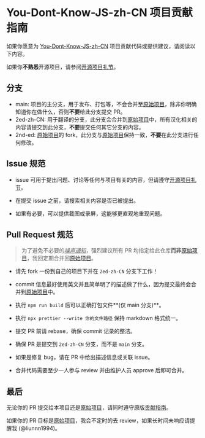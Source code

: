 # You-Dont-Know-JS-zh-CN 项目贡献指南

如果你愿意为 [You-Dont-Know-JS-zh-CN](https://github.com/liunnn1994/You-Dont-Know-JS-zh-CN) 项目贡献代码或提供建议，请阅读以下内容。

如果你**不熟悉**开源项目，请参阅[开源项目礼节](https://developer.mozilla.org/zh-CN/docs/MDN/Community/Open_source_etiquette)。

## 分支

-   main: 项目的主分支，用于发布、打包等，不会合并至[原始项目](https://github.com/getify/You-Dont-Know-JS/tree/2ed-zh-CN)，除非你明确知道你在做什么，否则**不要**给此分支提交 PR。
-   2ed-zh-CN: 用于翻译的分支，此分支会合并到[原始项目](https://github.com/getify/You-Dont-Know-JS/tree/2ed-zh-CN)中，所有汉化相关的内容请提交到此分支，**不要**提交任何其它分支的内容。
-   2nd-ed: [原始项目](https://github.com/getify/You-Dont-Know-JS/tree/2ed-zh-CN)的 fork，此分支与[原始项目](https://github.com/getify/You-Dont-Know-JS/tree/2ed-zh-CN)保持一致，**不要**在此分支进行任何修改。

## Issue 规范

-   issue 可用于提出问题、讨论等任何与项目有关的内容，但请遵守[开源项目礼节](https://developer.mozilla.org/zh-CN/docs/MDN/Community/Open_source_etiquette)。

-   在提交 issue 之前，请搜索相关内容是否已被提出。

-   如果有必要，可以提供截图或录屏，这能够更直观地重现问题。

## Pull Request 规范

> 为了避免不必要的<ins title="原作者不懂中文，并不会处理汉化相关 PR"><i>噪声通知</i></ins>，强烈建议所有 PR 均指定给此仓库**而非**[原始项目](https://github.com/getify/You-Dont-Know-JS/tree/2ed-zh-CN)，我回定期合并回[原始项目](https://github.com/getify/You-Dont-Know-JS/tree/2ed-zh-CN)。

-   请先 fork 一份到自己的项目下并在 `2ed-zh-CN` 分支下工作！
-   commit 信息最好使用英文并且简单明了的描述做了什么，因为提交最终会合并到[原始项目](https://github.com/getify/You-Dont-Know-JS/tree/2ed-zh-CN)中。

-   执行 `npm run build` 后可以正确打包文件**(仅 main 分支)**。
-   执行 `npx prettier --write 你的文件路径` 保持 markdown 格式统一。
-   提交 PR 前请 rebase，确保 commit 记录的整洁。
-   确保 PR 是提交到 `2ed-zh-CN` 分支，而不是 `main` 分支。
-   如果是修复 bug，请在 PR 中给出描述信息或关联 issue。
-   合并代码需要至少一人参与 review 并由维护人员 approve 后即可合并。

## 最后

无论你的 PR 提交给本项目还是[原始项目](https://github.com/getify/You-Dont-Know-JS/tree/2ed-zh-CN)，请同时遵守原版[贡献指南](https://github.com/getify/You-Dont-Know-JS/blob/2nd-ed/CONTRIBUTING.md)。

如果你的 PR 目标是[原始项目](https://github.com/getify/You-Dont-Know-JS/tree/2ed-zh-CN)，我会不定时的去 review，如果长时间未响应请提醒我 (@liunnn1994)。

